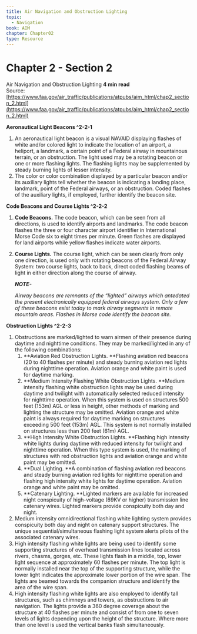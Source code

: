 ```yaml
---
title: Air Navigation and Obstruction Lighting
topic:
  - Navigation
book: AIM
chapter: Chapter02
type: Resource
---
```


# Chapter 2 - Section 2
Air Navigation and Obstruction Lighting
**4 min read**  
Source: [https://www.faa.gov/air_traffic/publications/atpubs/aim_html/chap2_section_2.html](https://www.faa.gov/air_traffic/publications/atpubs/aim_html/chap2_section_2.html)

<div>

**Aeronautical Light Beacons ^2-2-1**

1.  An aeronautical light beacon is a visual NAVAID displaying flashes of white and/or colored light to indicate the location of an airport, a heliport, a landmark, a certain point of a Federal airway in mountainous terrain, or an obstruction. The light used may be a rotating beacon or one or more flashing lights. The flashing lights may be supplemented by steady burning lights of lesser intensity.
2.  The color or color combination displayed by a particular beacon and/or its auxiliary lights tell whether the beacon is indicating a landing place, landmark, point of the Federal airways, or an obstruction. Coded flashes of the auxiliary lights, if employed, further identify the beacon site.

**Code Beacons and Course Lights ^2-2-2**

1.  **Code Beacons.** The code beacon, which can be seen from all directions, is used to identify airports and landmarks. The code beacon flashes the three or four character airport identifier in International Morse Code six to eight times per minute. Green flashes are displayed for land airports while yellow flashes indicate water airports.
2.  **Course Lights.** The course light, which can be seen clearly from only one direction, is used only with rotating beacons of the Federal Airway System: two course lights, back to back, direct coded flashing beams of light in either direction along the course of airway.
    <div>

    <em>**NOTE-**</em>

    <em>Airway beacons are remnants of the “lighted” airways which antedated the present electronically equipped federal airways system. Only a few of these beacons exist today to mark airway segments in remote mountain areas. Flashes in Morse code identify the beacon site.</em>

    </div>

**Obstruction Lights ^2-2-3**

1.  Obstructions are marked/lighted to warn airmen of their presence during daytime and nighttime conditions. They may be marked/lighted in any of the following combinations:
    1.  **Aviation Red Obstruction Lights.<em> </em>**Flashing aviation red beacons (20 to 40 flashes per minute) and steady burning aviation red lights during nighttime operation. Aviation orange and white paint is used for daytime marking.
    2.  **Medium Intensity Flashing White Obstruction Lights.<em> </em>**Medium intensity flashing white obstruction lights may be used during daytime and twilight with automatically selected reduced intensity for nighttime operation. When this system is used on structures 500 feet (153m) AGL or less in height, other methods of marking and lighting the structure may be omitted. Aviation orange and white paint is always required for daytime marking on structures exceeding 500 feet (153m) AGL. This system is not normally installed on structures less than 200 feet (61m) AGL.
    3.  **High Intensity White Obstruction Lights.<em> </em>**Flashing high intensity white lights during daytime with reduced intensity for twilight and nighttime operation. When this type system is used, the marking of structures with red obstruction lights and aviation orange and white paint may be omitted.
    4.  **Dual Lighting.<em> </em>**A combination of flashing aviation red beacons and steady burning aviation red lights for nighttime operation and flashing high intensity white lights for daytime operation. Aviation orange and white paint may be omitted.
    5.  **Catenary Lighting.<em> </em>**Lighted markers are available for increased night conspicuity of high-voltage (69KV or higher) transmission line catenary wires. Lighted markers provide conspicuity both day and night.
2.  Medium intensity omnidirectional flashing white lighting system provides conspicuity both day and night on catenary support structures. The unique sequential/simultaneous flashing light system alerts pilots of the associated catenary wires.
3.  High intensity flashing white lights are being used to identify some supporting structures of overhead transmission lines located across rivers, chasms, gorges, etc. These lights flash in a middle, top, lower light sequence at approximately 60 flashes per minute. The top light is normally installed near the top of the supporting structure, while the lower light indicates the approximate lower portion of the wire span. The lights are beamed towards the companion structure and identify the area of the wire span.
4.  High intensity flashing white lights are also employed to identify tall structures, such as chimneys and towers, as obstructions to air navigation. The lights provide a 360 degree coverage about the structure at 40 flashes per minute and consist of from one to seven levels of lights depending upon the height of the structure. Where more than one level is used the vertical banks flash simultaneously.

</div>
